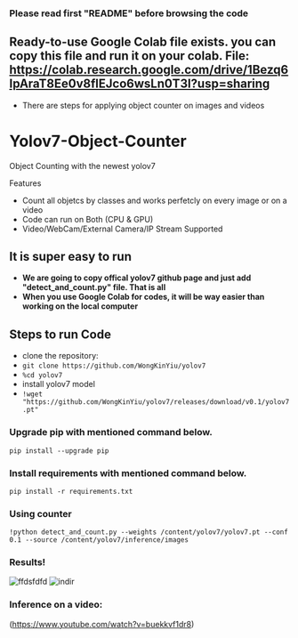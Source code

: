 ### Please read first "README" before browsing the code
## Ready-to-use Google Colab file exists. you can copy this file and run it on your colab. File: https://colab.research.google.com/drive/1Bezq6IpAraT8Ee0v8flEJco6wsLn0T3I?usp=sharing
* There are steps for applying object counter on images and videos
# Yolov7-Object-Counter
Object Counting with the newest yolov7

Features
* Count all objetcs by classes and works perfetcly on every image or on a video
* Code can run on Both (CPU & GPU)
* Video/WebCam/External Camera/IP Stream Supported

## It is super easy to run
* **We are going to copy offical yolov7 github page and just add "detect_and_count.py" file. That is all**
* **When you use Google Colab for codes, it will be way easier than working on the local computer**

## Steps to run Code
* clone the repository:
* ```git clone https://github.com/WongKinYiu/yolov7 ```
* ```%cd yolov7```
* install yolov7 model
* ``` !wget "https://github.com/WongKinYiu/yolov7/releases/download/v0.1/yolov7.pt" ```

### Upgrade pip with mentioned command below.
``` pip install --upgrade pip ```

### Install requirements with mentioned command below.
 ``` pip install -r requirements.txt ```

### Using counter
 ``` !python detect_and_count.py --weights /content/yolov7/yolov7.pt --conf 0.1 --source /content/yolov7/inference/images ```
 
### Results!

![ffdsfdfd](https://user-images.githubusercontent.com/77502485/187065933-0fe4b372-9c40-47ce-bee8-cae6af97605b.jpg)
![indir](https://user-images.githubusercontent.com/77502485/187065517-1ecff689-534f-4aa5-a1e0-06a03ccd8ec9.jpg)

### Inference on a video:
(https://www.youtube.com/watch?v=buekkvf1dr8)
 
